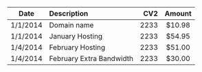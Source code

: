 |         Date | Description              |          CV2 |       Amount |
|:------------:|:-------------------------|-------------:|:------------:|
|   1/1/2014   |       Domain name        |         2233 |    $10.98    |
|   1/1/2014   |     January Hosting      |         2233 |    $54.95    |
|   1/4/2014   |     February Hosting     |         2233 |    $51.00    |
|   1/4/2014   | February Extra Bandwidth |         2233 |    $30.00    |
